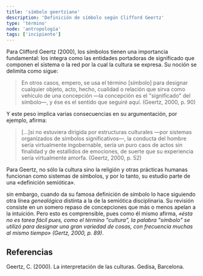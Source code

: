 ```yaml
---
title: 'símbolo geertziano'
description: 'Definición de símbolo según Clifford Geertz'
type: 'término'
node: 'antropología'
tags: ['incipiente']
---
```


Para Clifford Geertz (2000), los símbolos tienen una importancia fundamental: los integra como las entidades portadoras de significado que componen el sistema o la red por la cual la cultura se expresa. Su noción se delimita como sigue:

>En otros casos, empero, se usa el término [símbolo] para designar cualquier objeto, acto, hecho, cualidad o relación que sirva como vehículo de una concepción —la concepción es el "significado" del símbolo—, y ése es el sentido que seguiré aquí. (Geertz, 2000, p. 90)

Y este peso implica varias consecuencias en su argumentación, por ejemplo, afirma:

>[...]si no estuviera dirigida por estructuras culturales —por sistemas organizados de símbolos significativos—, la conducta del hombre sería virtualmente ingobernable, sería un puro caos de actos sin finalidad y de estallidos de emociones, de suerte que su experiencia sería virtualmente amorfa. (Geertz, 2000, p. 52)

Para Geertz, no sólo la cultura sino la religión y otras prácticas humanas funcionan como sistemas de símbolos, y por lo tanto, su estudio parte de una «definición semiótica».

sin embargo, cuando da su famosa definición de símbolo lo hace siguiendo otra línea *genealógica* distinta a la de la semiótica disciplinaria. Su revisión consiste en un somero repaso de concepciones que más o menos apelan a la intuición. Pero esto es comprensible, pues como él mismo afirma, *«ésta no es tarea fácil pues, como el término "cultura", la palabra "símbolo" se utilizó para designar una gran variedad de cosas, con frecuencia muchas al mismo tiempo» (Gertz, 2000, p. 89)*.


## Referencias

Geertz, C. (2000). La interpretación de las culturas. Gedisa, Barcelona.
